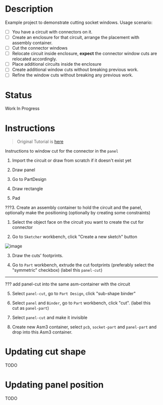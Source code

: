 # Description

Example project to demonstrate cutting socket windows. Usage scenario: 

- [ ] You have a circuit with connectors on it.
- [ ] Create an enclosure for that circuit, arrange the placement with assembly container. 
- [ ] Cut the connector windows 
- [ ] Relocate circuit inside enclosure, **expect** the connector window cuts are relocated accordingly. 
- [ ] Place additional circuits inside the enclosure 
- [ ] Create additional window cuts without breaking previous work.
- [ ] Refine the window cuts without breaking any previous work.

# Status 

Work In Progress

# Instructions

> Original Tutorial is [here](https://github.com/realthunder/FreeCAD_assembly3/wiki/Modeling-using-Assembly)

Instructions to window cut for the connector in the `panel` 

1. Import the circuit or draw from scratch if it doesn't exist yet

2. Draw panel

  1. Go to PartDesign
  2. Draw rectangle 
  3. Pad 
  
???3. Create an assembly container to hold the circuit and the panel, optionally make the positioning (optionally by creating some constraints)

1. Select the object face on the circuit you want to create the cut for connector 

2. Go to `Sketcher` workbench, click "Create a new sketch" button

![image](https://user-images.githubusercontent.com/6639874/43920382-76b50f7c-9c21-11e8-818c-2fffbfb128b9.png)

3. Draw the cuts' footprints.

4. Go to `Part` workbench, extrude the cut footprints (preferably select the "symmetric" checkbox) (label this `panel-cut`)


------------------------------







??? add panel-cut into the same asm-container with the circuit 

5. Select `panel-cut`, go to `Part Design`, click "sub-shape binder"

6. Select `panel` and `Binder`, go to `Part` workbench, click "cut". (label this cut as `panel-part`)



7. Select `panel-cut` and make it invisible

8. Create new Asm3 container, select `pcb`, `socket-part` and `panel-part` and drop into this Asm3 container. 

# Updating cut shape 
TODO 
# Updating panel position
TODO
